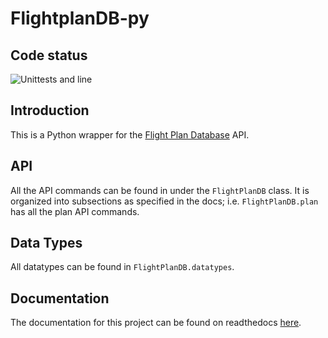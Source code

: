<!--
Copyright 2020 PH-KDX
This file is part of FlightplanDB-py.

FlightplanDB-py is free software: you can redistribute it and/or
modify it under the terms of the GNU General Public License as published by
the Free Software Foundation, either version 3 of the License, or
(at your option) any later version.

FlightplanDB-py is distributed in the hope that it will be useful,
but WITHOUT ANY WARRANTY; without even the implied warranty of
MERCHANTABILITY or FITNESS FOR A PARTICULAR PURPOSE.  See the
GNU General Public License for more details.

You should have received a copy of the GNU General Public License along
with FlightplanDB-py.  If not, see <https://www.gnu.org/licenses/>.
-->

# FlightplanDB-py

## Code status
![Unittests and line](https://github.com/PH-KDX/flightplandb-py/actions/workflows/test_and_lint.yml/badge.svg)

## Introduction
This is a Python wrapper for the [Flight Plan Database](https://flightplandatabase.com/dev/api) API.

## API
All the API commands can be found in under the `FlightPlanDB` class.
It is organized into subsections as specified in the docs; i.e. `FlightPlanDB.plan` has all the plan API commands.

## Data Types
All datatypes can be found in `FlightPlanDB.datatypes`.

## Documentation
The documentation for this project can be found on readthedocs [here](https://flightplandb-py.readthedocs.io/).
